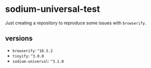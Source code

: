 # sodium-universal-test

Just creating a repository to reproduce some issues with `browserify`.

## versions

* `browserify`: `^16.5.2`
* `tinyify`: `^3.0.0`
* `sodium-universal`: `^3.1.0`
